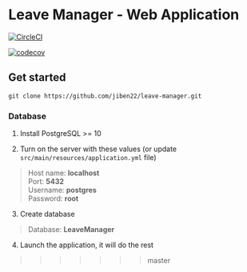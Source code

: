 # Leave Manager - Web Application

[![CircleCI](https://circleci.com/gh/jiben22/leave-manager/tree/master.svg?style=svg)](https://circleci.com/gh/jiben22/leave-manager/tree/master)

[![codecov](https://codecov.io/gh/jiben22/leave-manager/branch/master/graph/badge.svg)](https://codecov.io/gh/jiben22/leave-manager/branch/master)

## Get started

`git clone https://github.com/jiben22/leave-manager.git`

### Database

1. Install PostgreSQL >= 10

2. Turn on the server with these values (or update `src/main/resources/application.yml` file)
> Host name: **localhost** \
> Port: **5432** \
> Username: **postgres** \
> Password: **root**

3. Create database
> Database: **LeaveManager**

4. Launch the application, it will do the rest
>>>>>>> master
